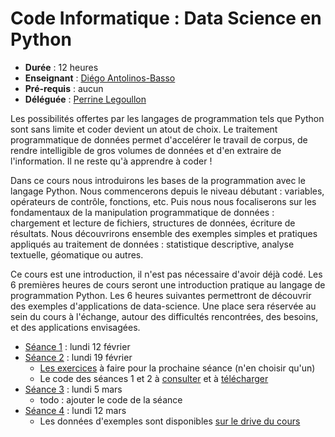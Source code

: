 # Code Informatique : Data Science en Python

- __Durée__ : 12 heures
- __Enseignant__ : [Diégo Antolinos-Basso](mailto:diego.antolinosbasso@sciencespo.fr)
- __Pré-requis__ : aucun
- __Déléguée__ : [Perrine Legoullon](mailto:perrine.legoullon@sciencespo.fr)

Les possibilités offertes par les langages de programmation tels que Python sont sans limite et coder devient un atout de choix. Le traitement programmatique de données permet d'accelérer le travail de corpus, de rendre intelligible de gros volumes de données et d'en extraire de l'information. Il ne reste qu'à apprendre à coder !

Dans ce cours nous introduirons les bases de la programmation avec le langage Python. Nous commencerons depuis le niveau débutant : variables, opérateurs de contrôle, fonctions, etc. Puis nous nous focaliserons sur les fondamentaux de la manipulation programmatique de données : chargement et lecture de fichiers, structures de données, écriture de résultats. Nous découvrirons ensemble des exemples simples et pratiques appliqués au traitement de données : statistique descriptive, analyse textuelle, géomatique ou autres.

Ce cours est une introduction, il n'est pas nécessaire d'avoir déjà codé. Les 6 premières heures de cours seront une introduction pratique au langage de programmation Python. Les 6 heures suivantes permettront de découvrir des exemples d'applications de data-science. Une place sera réservée au sein du cours à l'échange, autour des difficultés rencontrées, des besoins, et des applications envisagées.

- [Séance 1](1.md) : lundi 12 février
- [Séance 2](2.md) : lundi 19 février
    + [Les exercices](2_exo.md) à faire pour la prochaine séance (n'en choisir qu'un)
    + Le code des séances 1 et 2 à [consulter](https://github.com/diegantobass/DataScienceCourse/blob/master/2_code.py) et à [télécharger](2_code.py)
- [Séance 3](3.md) : lundi 5 mars
    + todo : ajouter le code de la séance
- [Séance 4](4.md) : lundi 12 mars
    + Les données d'exemples sont disponibles [sur le drive du cours](https://drive.google.com/drive/folders/0BxhtDlBjuNCHSTdLNXAzSVVkd3M?usp=sharing)